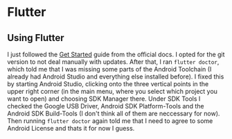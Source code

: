 # Flutter

## Using Flutter

I just followed the [Get Started](https://docs.flutter.dev/get-started/install) guide from the official docs.
I opted for the git version to not deal manually with updates.
After that, I ran `flutter doctor`, which told me that I was missing some parts of the Android Toolchain (I already had Android Studio and everything else installed before).
I fixed this by starting Android Studio, clicking onto the three vertical points in the upper right corner (in the main menu, where you select which project you want to open) and choosing SDK Manager there.
Under SDK Tools I checked the Google USB Driver, Android SDK Platform-Tools and the Android SDK Build-Tools (I don't think all of them are neccessary for now).
Then running `flutter doctor` again told me that I need to agree to some Android License and thats it for now I guess.
